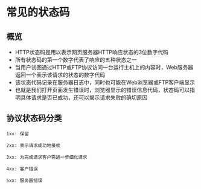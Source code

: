 # 常见的状态码
## 概览
* HTTP状态码是用以表示网页服务器HTTP响应状态的3位数字代码
* 所有状态码的第一个数字代表了响应的五种状态之一
* 当用户试图通过HTTP或FTP协议访问一台运行主机上的内容时，Web服务器返回一个表示该请求的状态的数字代码
* 该状态代码记录在服务器日志中，同时也可能在Web浏览器或FTP客户端显示
* 也就是我们打开页面发生错误时，浏览器显示的错误信息代码，状态码可以指明具体请求是否已成功，还可以揭示请求失败的确切原因

## 协议状态码分类
```$xslt
1xx: 保留

2xx: 表示请求成功地接收

3xx: 为完成请求客户需进一步细化请求

4xx: 客户错误

5xx: 服务器错误
```
